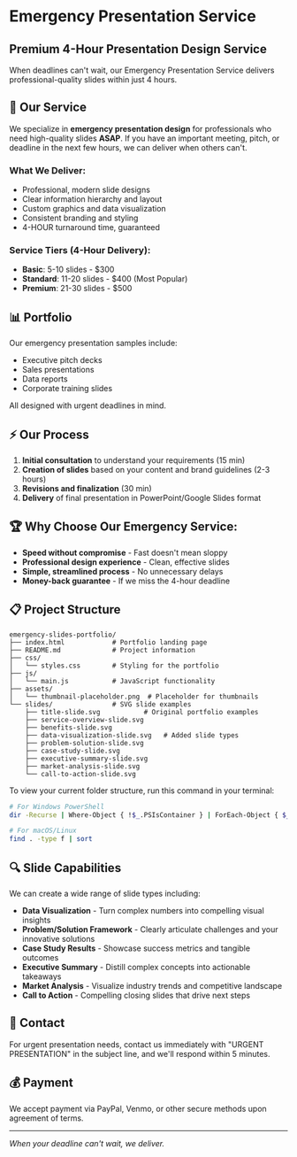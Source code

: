 # Emergency Presentation Service

## Premium 4-Hour Presentation Design Service

When deadlines can't wait, our Emergency Presentation Service delivers professional-quality slides within just 4 hours.

## 🚨 Our Service

We specialize in **emergency presentation design** for professionals who need high-quality slides **ASAP**. If you have an important meeting, pitch, or deadline in the next few hours, we can deliver when others can't.

### What We Deliver:

- Professional, modern slide designs
- Clear information hierarchy and layout
- Custom graphics and data visualization
- Consistent branding and styling
- 4-HOUR turnaround time, guaranteed

### Service Tiers (4-Hour Delivery):

- **Basic**: 5-10 slides - $300
- **Standard**: 11-20 slides - $400 (Most Popular)
- **Premium**: 21-30 slides - $500

## 📊 Portfolio

Our emergency presentation samples include:
- Executive pitch decks
- Sales presentations
- Data reports
- Corporate training slides

All designed with urgent deadlines in mind.

## ⚡ Our Process

1. **Initial consultation** to understand your requirements (15 min)
2. **Creation of slides** based on your content and brand guidelines (2-3 hours)
3. **Revisions and finalization** (30 min)
4. **Delivery** of final presentation in PowerPoint/Google Slides format

## 🏆 Why Choose Our Emergency Service:

- **Speed without compromise** - Fast doesn't mean sloppy
- **Professional design experience** - Clean, effective slides
- **Simple, streamlined process** - No unnecessary delays
- **Money-back guarantee** - If we miss the 4-hour deadline

## 📋 Project Structure

```
emergency-slides-portfolio/
├── index.html            # Portfolio landing page
├── README.md             # Project information
├── css/
│   └── styles.css        # Styling for the portfolio
├── js/
│   └── main.js           # JavaScript functionality
├── assets/
│   └── thumbnail-placeholder.png  # Placeholder for thumbnails
└── slides/               # SVG slide examples
    ├── title-slide.svg           # Original portfolio examples
    ├── service-overview-slide.svg
    ├── benefits-slide.svg
    ├── data-visualization-slide.svg   # Added slide types
    ├── problem-solution-slide.svg
    ├── case-study-slide.svg
    ├── executive-summary-slide.svg
    ├── market-analysis-slide.svg
    └── call-to-action-slide.svg
```

To view your current folder structure, run this command in your terminal:

```bash
# For Windows PowerShell
dir -Recurse | Where-Object { !$_.PSIsContainer } | ForEach-Object { $_.FullName.Substring($PWD.Path.Length + 1) }

# For macOS/Linux
find . -type f | sort
```

## 🔍 Slide Capabilities

We can create a wide range of slide types including:
- **Data Visualization** - Turn complex numbers into compelling visual insights
- **Problem/Solution Framework** - Clearly articulate challenges and your innovative solutions
- **Case Study Results** - Showcase success metrics and tangible outcomes
- **Executive Summary** - Distill complex concepts into actionable takeaways
- **Market Analysis** - Visualize industry trends and competitive landscape
- **Call to Action** - Compelling closing slides that drive next steps

## 📱 Contact

For urgent presentation needs, contact us immediately with "URGENT PRESENTATION" in the subject line, and we'll respond within 5 minutes.

## 💰 Payment

We accept payment via PayPal, Venmo, or other secure methods upon agreement of terms.

---

*When your deadline can't wait, we deliver.*